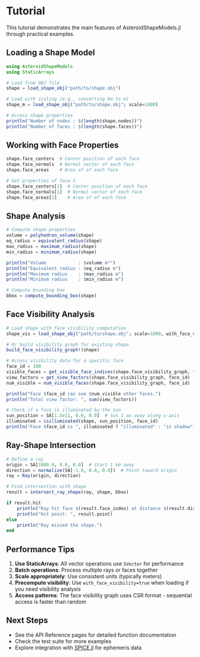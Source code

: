 # Tutorial

This tutorial demonstrates the main features of AsteroidShapeModels.jl through practical examples.

## Loading a Shape Model

```julia
using AsteroidShapeModels
using StaticArrays

# Load from OBJ file
shape = load_shape_obj("path/to/shape.obj")

# Load with scaling (e.g., converting km to m)
shape_m = load_shape_obj("path/to/shape.obj"; scale=1000)

# Access shape properties
println("Number of nodes : $(length(shape.nodes))")
println("Number of faces : $(length(shape.faces))")
```

## Working with Face Properties

```julia
shape.face_centers  # Center position of each face
shape.face_normals  # Normal vector of each face
shape.face_areas    # Area of of each face

# Get properties of face 1
shape.face_centers[1]  # Center position of each face
shape.face_normals[1]  # Normal vector of each face
shape.face_areas[1]    # Area of of each face
```

## Shape Analysis

```julia
# Compute shape properties
volume = polyhedron_volume(shape)
eq_radius = equivalent_radius(shape)
max_radius = maximum_radius(shape)
min_radius = minimum_radius(shape)

println("Volume            : $volume m³")
println("Equivalent radius : $eq_radius m")
println("Maximum radius    : $max_radius m")
println("Minimum radius    : $min_radius m")

# Compute bounding box
bbox = compute_bounding_box(shape)
```

## Face Visibility Analysis

```julia
# Load shape with face visibility computation
shape_vis = load_shape_obj("path/to/shape.obj"; scale=1000, with_face_visibility=true)

# Or build visibility graph for existing shape
build_face_visibility_graph!(shape)

# Access visibility data for a specific face
face_id = 100
visible_faces = get_visible_face_indices(shape.face_visibility_graph, face_id)
view_factors = get_view_factors(shape.face_visibility_graph, face_id)
num_visible = num_visible_faces(shape.face_visibility_graph, face_id)

println("Face $face_id can see $num_visible other faces.")
println("Total view factor: ", sum(view_factors))

# Check if a face is illuminated by the sun
sun_position = SA[1.5e11, 0.0, 0.0]  # Sun 1 au away along x-axis
illuminated = isilluminated(shape, sun_position, face_id)
println("Face $face_id is ", illuminated ? "illuminated" : "in shadow")
```

## Ray-Shape Intersection

```julia
# Define a ray
origin = SA[1000.0, 0.0, 0.0]  # Start 1 km away
direction = normalize(SA[-1.0, 0.0, 0.0])  # Point toward origin
ray = Ray(origin, direction)

# Find intersection with shape
result = intersect_ray_shape(ray, shape, bbox)

if result.hit
    println("Ray hit face $(result.face_index) at distance $(result.distance).")
    println("Hit point: ", result.point)
else
    println("Ray missed the shape.")
end
```

## Performance Tips

1. **Use StaticArrays**: All vector operations use `SVector` for performance
2. **Batch operations**: Process multiple rays or faces together
3. **Scale appropriately**: Use consistent units (typically meters)
4. **Precompute visibility**: Use `with_face_visibility=true` when loading if you need visibility analysis
5. **Access patterns**: The face visibility graph uses CSR format - sequential access is faster than random

## Next Steps

- See the API Reference pages for detailed function documentation
- Check the test suite for more examples
- Explore integration with [SPICE.jl](https://github.com/JuliaAstro/SPICE.jl) for ephemeris data